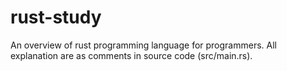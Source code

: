 # rust-study
An overview of rust programming language for programmers. All explanation are as comments in source code (src/main.rs).
